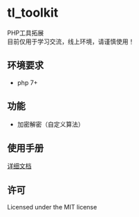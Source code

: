 # tl_toolkit
PHP工具拓展  
目前仅用于学习交流，线上环境，请谨慎使用！

## 环境要求
* php 7+

## 功能
* 加密解密（自定义算法）

## 使用手册
[详细文档](https://github.com/One2r/tl_toolkit/wiki)

## 许可
Licensed under the MIT license
